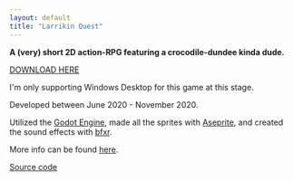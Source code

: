 ```yaml
---
layout: default
title: "Larrikin Quest"
---
```

**A (very) short 2D action-RPG featuring a crocodile-dundee kinda dude.** 

<a href="{{ site.url }}/games/larrikinquest/LarrikinQuest.zip">DOWNLOAD HERE</a>  

I'm only supporting Windows Desktop for this game at this stage.

Developed between June 2020 - November 2020.

Utilized the [Godot Engine](https://godotengine.org/), made all the sprites with [Aseprite](https://www.aseprite.org/), and created the sound effects with [bfxr](https://www.bfxr.net/).

More info can be found <a href="{{ site.url }}/blog/larrikinquest/">here</a>. 

[Source code](https://github.com/Beetron/2d-aussie-rpg)